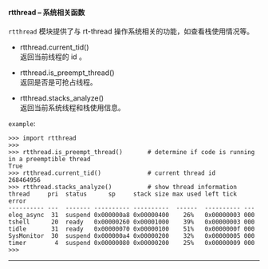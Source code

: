 #### **rtthread** – 系统相关函数
`rtthread` 模块提供了与 rt-thread 操作系统相关的功能，如查看栈使用情况等。

- rtthread.current_tid()  
  返回当前线程的 id 。

- rtthread.is_preempt_thread()  
  返回是否是可抢占线程。

- rtthread.stacks_analyze()  
  返回当前系统线程和栈使用信息。

`example`:
```
>>> import rtthread
>>> 
>>> rtthread.is_preempt_thread()       # determine if code is running in a preemptible thread
True
>>> rtthread.current_tid()             # current thread id
268464956
>>> rtthread.stacks_analyze()          # show thread information
thread     pri  status      sp     stack size max used left tick  error
---------- ---  ------- ---------- ----------  ------  ---------- ---
elog_async  31  suspend 0x000000a8 0x00000400    26%   0x00000003 000
tshell      20  ready   0x00000260 0x00001000    39%   0x00000003 000
tidle       31  ready   0x00000070 0x00000100    51%   0x0000000f 000
SysMonitor  30  suspend 0x000000a4 0x00000200    32%   0x00000005 000
timer        4  suspend 0x00000080 0x00000200    25%   0x00000009 000
>>> 
```

----------